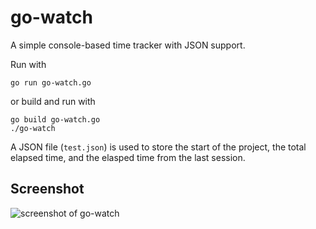 # go-watch
A simple console-based time tracker with JSON support.

Run with

    go run go-watch.go

or build and run with

    go build go-watch.go
    ./go-watch

A JSON file (`test.json`) is used to store the start of the project, the total elapsed time,
and the elasped time from the last session.

## Screenshot

![screenshot of go-watch](https://cloud.githubusercontent.com/assets/5938262/10237033/060ce9d4-68ad-11e5-89db-e4b29eaf9497.png "screenshot of go-watch")
